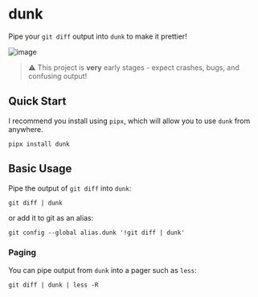 # dunk

Pipe your `git diff` output into `dunk` to make it prettier!

![image](https://user-images.githubusercontent.com/5740731/162084469-718a8b48-a176-4657-961a-f45e157ff562.png)

> ⚠️ This project is **very** early stages - expect crashes, bugs, and confusing output!

## Quick Start

I recommend you install using `pipx`, which will allow you to use `dunk` from anywhere.

```
pipx install dunk
```

## Basic Usage

Pipe the output of `git diff` into `dunk`:

```
git diff | dunk
```

or add it to git as an alias:
```
git config --global alias.dunk '!git diff | dunk'
```

### Paging

You can pipe output from `dunk` into a pager such as `less`:

```
git diff | dunk | less -R
```
